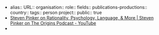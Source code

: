 - alias::
  URL::
  organisation::
  role::
  fields::
  publications-productions:: 
  country::
  tags:: person
  project::
  public:: true
- [Steven Pinker on Rationality, Psychology, Language, & More | Steven Pinker on The Origins Podcast - YouTube](https://www.youtube.com/watch?v=qWOA9pWeJbQ)
-